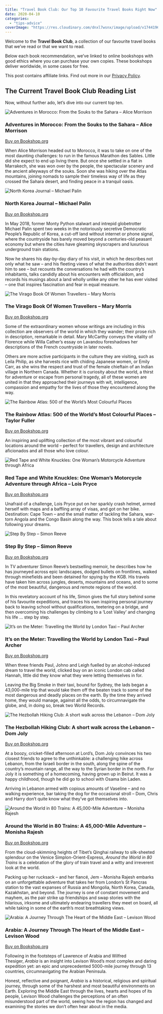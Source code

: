 ```yaml
---
title: "Travel Book Club: Our Top 10 Favourite Travel Books Right Now"
date: 2020-04-10
categories: 
  - "tips-advice"
coverImage: "https://res.cloudinary.com/dnxl7wsnx/image/upload/v1744196922/travel-book-club-feature-2_bpurfe.jpg"
---
```


Welcome to the **Travel Book Club**, a collection of our favourite travel books that we’ve read or that we want to read.

Below each book recommendation, we’ve linked to online bookshops with good ethics where you can purchase your own copies. These bookshops deliver worldwide, in some cases for free.

This post contains affiliate links. Find out more in our [Privacy Policy](https://giveback.guide/privacy).

## The Current Travel Book Club Reading List

Now, without further ado, let’s dive into our current top ten.

![Adventures in Morocco: From the Souks to the Sahara – Alice Morrison](https://res.cloudinary.com/dnxl7wsnx/image/upload/v1744196217/adventures-in-morocco-morrison.jpg_zdbzth.webp)

### Adventures in Morocco: From the Souks to the Sahara – Alice Morrison

[Buy on Bookshop.org](https://uk.bookshop.org/a/9457/9781471174278)

When Alice Morrison headed out to Morocco, it was to take on one of the most daunting challenges: to run in the famous Marathon des Sables. Little did she expect to end up living there. But once she settled in a flat in Marrakech, she was won over by the people, the spectacular scenery and the ancient alleyways of the souks. Soon she was hiking over the Atlas mountains, joining nomads to sample their timeless way of life as they crossed the Sahara desert, and finding peace in a tranquil oasis.

![North Korea Journal – Michael Palin](https://res.cloudinary.com/dnxl7wsnx/image/upload/v1744196823/north-korea-journal-palin.jpg_ikltey.webp)

### North Korea Journal – Michael Palin

[Buy on Bookshop.org](https://uk.bookshop.org/a/9457/9781786331908)

In May 2018, former Monty Python stalwart and intrepid globetrotter Michael Palin spent two weeks in the notoriously secretive Democratic People’s Republic of Korea, a cut-off land without internet or phone signal, where the countryside has barely moved beyond a centuries-old peasant economy but where the cities have gleaming skyscrapers and luxurious underground train stations.

Now he shares his day-by-day diary of his visit, in which he describes not only what he saw – and his fleeting views of what the authorities didn’t want him to see – but recounts the conversations he had with the country’s inhabitants, talks candidly about his encounters with officialdom, and records his musings about a land wholly unlike any other he has ever visited – one that inspires fascination and fear in equal measure.

![The Virago Book Of Women Travellers – Mary Morris](https://res.cloudinary.com/dnxl7wsnx/image/upload/v1744196951/women-travellers.jpg_lm9lr2.webp)

### The Virago Book Of Women Travellers – Mary Morris

[Buy on Bookshop.org](https://uk.bookshop.org/a/9457/9781860492129)

Some of the extraordinary women whose writings are including in this collection are observers of the world in which they wander; their prose rich in description, remarkable in detail. Mary McCarthy conveys the vitality of Florence while Willa Cather’s essay on Lavandou foreshadows her descriptions of the French countryside in later novels.

Others are more active participants in the culture they are visiting, such as Leila Philip, as she harvests rice with chiding Japanese women, or Emily Carr, as she wins the respect and trust of the female chieftain of an Indian village in Northern Canada. Whether it is curiosity about the world, a thirst for adventure or escape from personal tragedy, all of these women are united in that they approached their journeys with wit, intelligence, compassion and empathy for the lives of those they encountered along the way.

![The Rainbow Atlas: 500 of the World’s Most Colourful Places](https://res.cloudinary.com/dnxl7wsnx/image/upload/v1744196877/rainbow-atlas_hvncbu.jpg)

### **The Rainbow Atlas**: 500 of the World’s Most Colourful Places – Taylor Fuller

[Buy on Bookshop.org](https://uk.bookshop.org/a/9457/9781781577868)

An inspiring and uplifting collection of the most vibrant and colourful locations around the world – perfect for travellers, design and architecture aficionados and all those who love colour.

![Red Tape and White Knuckles: One Woman’s Motorcycle Adventure through Africa](https://res.cloudinary.com/dnxl7wsnx/image/upload/v1744196878/red-tape-white-knuckles_ehpg0a.jpg)

### **Red Tape and White Knuckles**: One Woman’s Motorcycle Adventure through Africa – Lois Pryce

[Buy on Bookshop.org](https://uk.bookshop.org/a/9457/9780099513599)

Unafraid of a challenge, Lois Pryce put on her sparkly crash helmet, armed herself with maps and a baffling array of visas, and got on her bike. Destination: Cape Town – and the small matter of tackling the Sahara, war-torn Angola and the Congo Basin along the way. This book tells a tale about following your dreams.

![Step By Step – Simon Reeve](https://res.cloudinary.com/dnxl7wsnx/image/upload/v1744196913/step-by-step-reeve.jpg_nr22x1.webp)

### Step By Step – Simon Reeve

[Buy on Bookshop.org](https://uk.bookshop.org/a/9457/9781473689121)

In TV adventurer Simon Reeve’s bestselling memoir, he describes how he has journeyed across epic landscapes, dodged bullets on frontlines, walked through minefields and been detained for spying by the KGB. His travels have taken him across jungles, deserts, mountains and oceans, and to some of the most beautiful, dangerous and remote regions of the world.

In this revelatory account of his life, Simon gives the full story behind some of his favourite expeditions, and traces his own inspiring personal journey back to leaving school without qualifications, teetering on a bridge, and then overcoming his challenges by climbing to a ‘Lost Valley’ and changing his life … step by step.

![It’s on the Meter: Travelling the World by London Taxi – Paul Archer](https://res.cloudinary.com/dnxl7wsnx/image/upload/v1744196669/its-on-the-meter.jpg_qzp5um.webp)

### It’s on the Meter: Travelling the World by London Taxi – Paul Archer

[Buy on Bookshop.org](https://uk.bookshop.org/a/9457/9781849538251)

When three friends Paul, Johno and Leigh fuelled by an alcohol-induced dream to travel the world, clicked buy on an iconic London cab called Hannah, little did they know what they were letting themselves in for.

Leaving the Big Smoke in their taxi, bound for Sydney, the lads began a 43,000-mile trip that would take them off the beaten track to some of the most dangerous and deadly places on the earth. By the time they arrived home, they would manage, against all the odds, to circumnavigate the globe, and, in doing so, break two World Records.

![The Hezbollah Hiking Club: A short walk across the Lebanon – Dom Joly](https://res.cloudinary.com/dnxl7wsnx/image/upload/v1744196599/hezbollah-hiking-club.jpg_vaqe6y.webp)

### The Hezbollah Hiking Club: A short walk across the Lebanon – Dom Joly

[Buy on Bookshop.org](https://uk.bookshop.org/a/9457/9781472128447)

At a boozy, cricket-filled afternoon at Lord’s, Dom Joly convinces his two closest friends to agree to the unthinkable: a challenging hike across Lebanon, from the Israeli border in the south, along the spine of the country’s mountain range, all the way to the Syrian border in the north. For Joly it is something of a homecoming, having grown up in Beirut. It was a happy childhood, though he did go to school with Osama bin Laden.

Arriving in Lebanon armed with copious amounts of Vaseline – and no walking experience, bar taking the dog for the occasional stroll – Dom, Chris and Harry don’t quite know what they’ve got themselves into.

![Around the World in 80 Trains: A 45,000-Mile Adventure – Monisha Rajesh](https://res.cloudinary.com/dnxl7wsnx/image/upload/v1744196240/around-the-world-in-80-trains.jpg_hv83ft.webp)

### Around the World in 80 Trains: A 45,000-Mile Adventure – Monisha Rajesh

[Buy on Bookshop.org](https://uk.bookshop.org/a/9457/9781408869772)

From the cloud-skimming heights of Tibet’s Qinghai railway to silk-sheeted splendour on the Venice Simplon-Orient-Express, _Around the World in 80 Trains_ is a celebration of the glory of train travel and a witty and irreverent look at the world.

Packing up her rucksack – and her fiancé, Jem – Monisha Rajesh embarks on an unforgettable adventure that takes her from London’s St Pancras station to the vast expanses of Russia and Mongolia, North Korea, Canada, Kazakhstan, and beyond. The journey is one of constant movement and mayhem, as the pair strike up friendships and swap stories with the hilarious, irksome and ultimately endearing travellers they meet on board, all while taking in some of the earth’s most breathtaking views.

![Arabia: A Journey Through The Heart of the Middle East – Levison Wood](https://res.cloudinary.com/dnxl7wsnx/image/upload/v1744196231/arabia-wood.jpg_oowkpd.webp)

### Arabia: A Journey Through The Heart of the Middle East – Levison Wood

[Buy on Bookshop.org](https://uk.bookshop.org/a/9457/9781473676305)

Following in the footsteps of Lawrence of Arabia and Wilfred Thesiger, _Arabia_ is an insight into Levison Wood’s most complex and daring expedition yet: an epic and unprecedented 5000-mile journey through 13 countries, circumnavigating the Arabian Peninsula.

Honest, reflective and poignant, _Arabia_ is a historical, religious and spiritual journey, through some of the harshest and most beautiful environments on Earth. Exploring the Middle East through the lives, hearts and hopes of its people, Levison Wood challenges the perceptions of an often misunderstood part of the world, seeing how the region has changed and examining the stories we don’t often hear about in the media.

